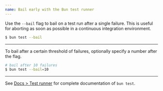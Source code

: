 ```yaml
---
name: Bail early with the Bun test runner
---
```


Use the `--bail` flag to bail on a test run after a single failure. This is useful for aborting as soon as possible in a continuous integration environment.

```sh
$ bun test --bail
```

---

To bail after a certain threshold of failures, optionally specify a number after the flag.

```sh
# bail after 10 failures
$ bun test --bail=10
```

---

See [Docs > Test runner](https://bun.sh/docs/cli/test) for complete documentation of `bun test`.
